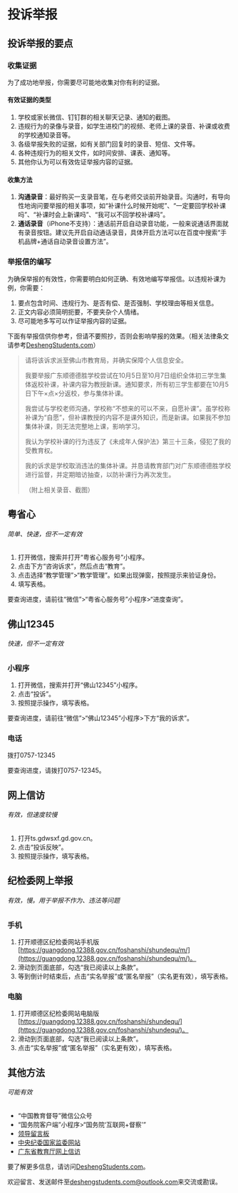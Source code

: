 # 投诉举报

## 投诉举报的要点

### 收集证据

为了成功地举报，你需要尽可能地收集对你有利的证据。

#### 有效证据的类型

1. 学校或家长微信、钉钉群的相关聊天记录、通知的截图。
3. 违规行为的录像与录音，如学生进校门的视频、老师上课的录音、补课或收费的学校通知录音等。
4. 各级举报失败的证据，如有关部门回复时的录音、短信、文件等。
5. 各种违规行为的相关文件，如时间安排、课表、通知等。
6. 其他你认为可以有效佐证举报内容的证据。

#### 收集方法

1. **沟通录音**：最好购买一支录音笔，在与老师交谈前开始录音。沟通时，有导向性地询问要举报的相关事项，如“补课什么时候开始呢”、“一定要回学校补课吗”、“补课时会上新课吗”、“我可以不回学校补课吗”。
2.  **通话录音**（iPhone不支持）：通话前开启自动录音功能，一般来说通话界面就有录音按钮。建议先开启自动通话录音，具体开启方法可以在百度中搜索“手机品牌+通话自动录音设置方法”。

### 举报信的编写

为确保举报的有效性，你需要明白如何正确、有效地编写举报信。以违规补课为例，你需要：

1. 要点包含时间、违规行为、是否有偿、是否强制、学校理由等相关信息。
2. 正文内容必须简明扼要，不要夹杂个人情绪。
3. 尽可能地多写可以作证举报内容的证据。

下面有举报信供你参考，但请不要照抄，否则会影响举报的效果。（相关法律条文请参考[DeshengStudents.com](https://deshengstudents.com/)）

> 请将该诉求派至佛山市教育局，并确实保障个人信息安全。
>
> 我要举报广东顺德德胜学校尝试在10月5日至10月7日组织全体初三学生集体返校补课，补课内容为教授新课。通知要求，所有初三学生都要在10月5日下午×点×分返校，参与集体补课。
>
> 我尝试与学校老师沟通，学校称“不想来的可以不来，自愿补课”。虽学校称补课为“自愿”，但补课教授的内容不是课外知识，而是新课。如果我不参加集体补课，则无法完整地上课，影响学习。
>
> 我认为学校补课的行为违反了《未成年人保护法》第三十三条，侵犯了我的受教育权。
>
> 我的诉求是学校取消违法的集体补课。并恳请教育部门对广东顺德德胜学校进行监督，并定期暗访抽查，以防补课行为再次发生。
>
> （附上相关录音、截图）

## 粤省心

###### 简单、快速，但不一定有效

1. 打开微信，搜索并打开“粤省心服务号”小程序。
2. 点击下方“咨询诉求”，然后点击“教育”。
3. 点击选择“教学管理”>“教学管理”。如果出现弹窗，按照提示来验证身份。
4. 填写表格。

要查询进度，请前往“微信”>“粤省心服务号”小程序>“进度查询”。

## 佛山12345

###### 快速，但不一定有效

### 小程序

1. 打开微信，搜索并打开“佛山12345”小程序。
2. 点击“投诉”。
3. 按照提示操作，填写表格。

要查询进度，请前往“微信”>“佛山12345”小程序>下方“我的诉求”。

### 电话

拨打0757-12345

要查询进度，请拨打0757-12345。

## 网上信访

###### 有效，但速度较慢

1. 打开ts.gdwsxf.gd.gov.cn。
2. 点击“投诉反映”。
3. 按照提示操作，填写表格。

## 纪检委网上举报

###### 有效，慢。用于举报不作为、违法等问题

### 手机

1. 打开顺德区纪检委网站手机版[https://guangdong.12388.gov.cn/foshanshi/shundequ/m/](https://guangdong.12388.gov.cn/foshanshi/shundequ/m/)。
2. 滑动到页面底部，勾选“我已阅读以上条款”。
3. 等到倒计时结束后，点击“实名举报”或“匿名举报”（实名更有效），填写表格。

### 电脑

1. 打开顺德区纪检委网站电脑版[https://guangdong.12388.gov.cn/foshanshi/shundequ/](https://guangdong.12388.gov.cn/foshanshi/shundequ/)。
2. 滑动到页面底部，勾选“我已阅读以上条款”。
3. 点击“实名举报”或“匿名举报”（实名更有效），填写表格。

## 其他方法

###### 可能有效

- “中国教育督导”微信公众号 
- “国务院客户端”小程序>“国务院‘互联网+督察’”
- [领导留言板](https://liuyan.people.com.cn/)
- [中央纪委国家监委网站](http://www.ccdi.gov.cn/)
- [广东省教育厅网上信访](https://edu.gd.gov.cn/xinfang/regist_main2.jsp)

要了解更多信息，请访问[DeshengStudents.com](https://deshengstudents.com/)。

欢迎留言、发送邮件至[deshengstudents.com@outlook.com](mailto:deshengstudents.com@outlook.com)来交流或勘误。